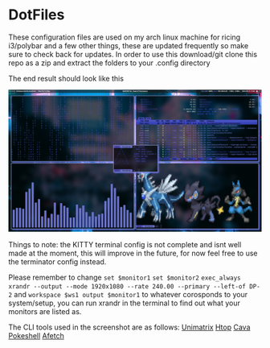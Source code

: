 # DotFiles

These configuration files are used on my arch linux machine for ricing i3/polybar and a few other things, these are updated frequently so make sure to check back for updates.
In order to use this download/git clone this repo as a zip and extract the folders to your .config directory

The end result should look like this

![](screenshots/screenshot.png)


Things to note: the KITTY terminal config is not complete and isnt well made at the moment, this will improve in the future, for now feel free to use the terminator config instead.

Please remember to change ``set $monitor1`` ```set $monitor2``` ```exec_always xrandr --output --mode 1920x1080 --rate 240.00 --primary --left-of DP-2```
and ```workspace $ws1 output $monitor1``` to whatever corosponds to your system/setup, you can run xrandr in the terminal to find out what your monitors are listed as.



The CLI tools used in the screenshot are as follows: [Unimatrix](https://github.com/will8211/unimatrix) [Htop](https://htop.dev/) [Cava](https://github.com/karlstav/cava) [Pokeshell](https://github.com/acxz/pokeshell) [Afetch](https://github.com/13-CF/afetch) 

